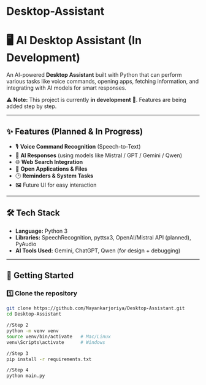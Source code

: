 # Desktop-Assistant

# 🖥️ AI Desktop Assistant (In Development)

An AI-powered **Desktop Assistant** built with Python that can perform various tasks like voice commands, opening apps, fetching information, and integrating with AI models for smart responses.  

⚠️ **Note:** This project is currently **in development** 🚧. Features are being added step by step.

---

## ✨ Features (Planned & In Progress)
- 🎙️ **Voice Command Recognition** (Speech-to-Text)  
- 🧠 **AI Responses** (using models like Mistral / GPT / Gemini / Qwen)  
- 🌐 **Web Search Integration**  
- 📂 **Open Applications & Files**  
- 🕒 **Reminders & System Tasks**  
- 🖼️ Future UI for easy interaction  

---

## 🛠 Tech Stack
- **Language:** Python 3  
- **Libraries:** SpeechRecognition, pyttsx3, OpenAI/Mistral API (planned), PyAudio  
- **AI Tools Used:** Gemini, ChatGPT, Qwen (for design + debugging)  

---

## 🚀 Getting Started

### 1️⃣ Clone the repository
```bash
git clone https://github.com/Mayankarjoriya/Desktop-Assistant.git
cd Desktop-Assistant

//Step 2
python -m venv venv
source venv/bin/activate   # Mac/Linux
venv\Scripts\activate      # Windows

//Step 3
pip install -r requirements.txt

//Step 4
python main.py


